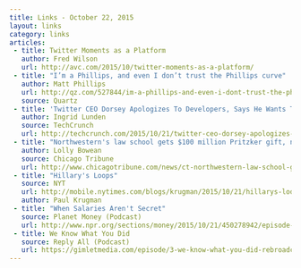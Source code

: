```yaml
---
title: Links - October 22, 2015
layout: links
category: links
articles:
 - title: Twitter Moments as a Platform
   author: Fred Wilson
   url: http://avc.com/2015/10/twitter-moments-as-a-platform/
 - title: "I’m a Phillips, and even I don’t trust the Phillips curve"
   author: Matt Phillips
   url: http://qz.com/527844/im-a-phillips-and-even-i-dont-trust-the-phillips-curve/
   source: Quartz
 - title: 'Twitter CEO Dorsey Apologizes To Developers, Says He Wants To “Reset” Relations'
   author: Ingrid Lunden
   source: TechCrunch
   url: http://techcrunch.com/2015/10/21/twitter-ceo-dorsey-apologizes-to-developers-says-he-wants-to-reset-relations/#.rbnqyk:hTo2
 - title: "Northwestern's law school gets $100 million Pritzker gift, new name"
   author: Lolly Bowean
   source: Chicago Tribune
   url: http://www.chicagotribune.com/news/ct-northwestern-law-school-gift-met-1022-20151022-story.html
 - title: "Hillary's Loops"
   source: NYT
   url: http://mobile.nytimes.com/blogs/krugman/2015/10/21/hillarys-loops/
   author: Paul Krugman
 - title: "When Salaries Aren't Secret"
   source: Planet Money (Podcast)
   url: http://www.npr.org/sections/money/2015/10/21/450278942/episode-550-when-salaries-arent-secret
 - title: We Know What You Did
   source: Reply All (Podcast)
   url: https://gimletmedia.com/episode/3-we-know-what-you-did-rebroadcast/
---
```

